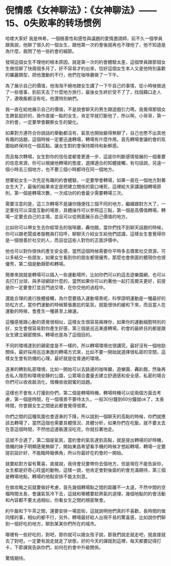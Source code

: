 # 倪情感《女神聊法》：《女神聊法》——15、0失败率的转场惯例

哈喽大家好 我是林希，一個極善性和感性與議題的愛情邀請師，前不久一個學員跟我說，他聊了很久的一個女生，跟他第一次約會後就再也不理他了，他不知道是為什麼，我問了他一些約會的細節。

發現這個女生不理他的根本原因，就是第一次的約會體驗太差，這個學員跟那個女生微信聊了快兩個多月了，好不容易才約出來，恰好這個女生本人又是他特別喜歡的羅麗類型，把他激動的不行，他們在咖啡廳做了一下午。

為了展示自己的價值，他淘淘不絕地跟女生講了一下午自己的事情，從小時候做過了一些壞事，到前天去了什麼地方旅行，最後女生終於受不了了，找個藉口走人了，連晚飯都沒有吃，他還特別納們。

我一直在給他展示自己的價值，不是說會聊天的男生跟遊戲引力嗎，我覺得那個女生脾氣挺好的，換作直接一點的女生，肯定早就打斷他了，所以啊，小哥哥，第一次約會，一定要學會觀察女生的變化。

如果對方連符合你說話的舉動都沒有，氣氛也開始變得無聊了，自己也憋不出其他有趣的話題，這個時候一定要迅速轉場，轉場有什麼作用，首先轉場會讓約會的氛圍始終保持在一個高點，讓女生對約會保持期待和新鮮感。

而且每次轉場，女生對你的信任度都會更進一步，這是你判斷感情發展的一個重要的信息來源，你可以根據他轉場的態度，選擇適合的知體接觸，有句話說，另遠一個小時去三個地方，也不要三個小時都待在同一個地方。

想要給女生一次充足有趣的約會體驗，一定要學會轉場，如果一直在一個地方對著女生大了，最後的結果肯定是把建立關係的窗口堵死，這裡給大家講幾個轉場原則，第一個是轉場次數，一次成功的約會最少需要轉場三次。

需要注意的是，這三次轉場不是讓你隨便找三個不同的地方，繼續跟對方大了，一定要找可以深度互動的場景，具體操作可以參照這三點，第一個是高價值轉場，轉場一定要去自己的主場，並且可以從側面展示自己價值的地方。

比如你可以帶女生去你經常去的咖啡廳，轟怕館，當你們找不到聊天話題的時候，你可以跟老闆或者服務員打招呼，聊聊天介紹女生給他們認識，這樣女生會覺得你是一個很善於社交的人，而且從這些人對你的正面評價中。

他也可以對你很快的產生安全感，當然這個時候需要你平時多去積累社交資源，可以多結交一些朋友，如果女生看到你的朋友都很優秀，那麼也會側面的體現你也很優秀，第二個是動靜節和轉場。

簡單來說就是轉場可以插入一些運動場所，比如你們可以約這去遊樂園網，也可以去打打台球，與矛球網球什麼的，當然如果你可以約著他一起打高爾夫更好，前提是你一定要會打並且門過交塔，在你交他的過程中。

還能合理的進行肢體接觸，為什麼要插入運動場景呢，科學證明運動是一種最好的防松方式，當你們運動的時候緊張尷尬的氣氛，就能很快的緩和下來，而且當人在運動的時候，會產生一種甚至上線速。

這種感覺跟心動的感覺很相似，這樣女生很容易揭辣你，如果你的運動細胞特別的好，女生會很容易對你產生好感，第三個是巡迅漸進轉場，約會的最終目的都是跟女生建立親密關係，轉場也是為了這個目的。

不同的環境達到的親密度是不一樣的，所以轉場環境也很講究，最好沒有一個地勁關係，最好採用巡迅漸進的轉場方式來，比如不要一開始就選擇很私密的空間，這樣女生會有防備的心理，最好就是從普通的環境。

逐漸的轉到私密環境，比如一開始可以去路邊的咖啡廳，遊樂園、轟趴館，然後再去私人隱怨和環境安靜的公園，公眾場合盡量去建立舒適感和安全感，私密的場合你們可以收收敲消化，借機收收甜蜜的話題。

這樣也不會有人打擾到你們，第二個是轉場時機，轉場時機可以從兩個方面去考慮，第一個是時間，在一個場景不要待太久，一般30分鐘到60分鐘就ok了，太長時間，你會跟女生之間彼此都會覺得很累。

你們之間的這種氛圍也會逐漸的下降，所以說到一個聊天的高點的時候，你們就應該去轉場了，當然這個也需要具體情況、具體分析，如果你們在吃飯，就不要太去在意這個時間，不然他這邊飯還沒吃完，你就拉著他走。

這就不合適了，第二個是氣氛，當約會的氣氛達到高點，就是提出轉場的好時機，借機的妹子明顯感覺無聊了，開始東昌希望看手機的時候才想起轉場，轉場一定要提前設計好，不能臨時報佛角，所以你最好在約會的一開始。

就要給對方留有驚喜，直接說，我待會兒要帶你去個地方，但是現在不能告訴你，女生都是好奇心旺盛的動物，這樣一說，他肯定會對後面的約會充滿期待，第三個是轉場地點，轉場的地點安排不能太刻意。

在做攻略之前就要做好考慮，首先幾個轉場點之間的距離不一太遠，不然中間的空檔時間太長，會讓氣氛冷下去，這就和哪體要趁熱氣的道理，幾個地點的約會活動和內容都不要太過相似，你看女生之間的規密聚會。

約午飯和下午茶之間，還要安排一場逛街，這就說明他們真的不喜歡，長時間的做同樣的事，相似的都不行，另外，轉場最好給人出現不易的驚喜感，比如說你們聊到一個好吃的地方，聊到某某你們所在的城市。

哪裡有一些好吃的，對吧，那你就可以跟女孩子說，那我們說走就走吧，就直接就去了對吧，一定要有說走就走了狀態，好的今天的課就到這裡，每天都要記得打卡，下節課我告訴你們，如何在約會中升級關係。

驚情期待。